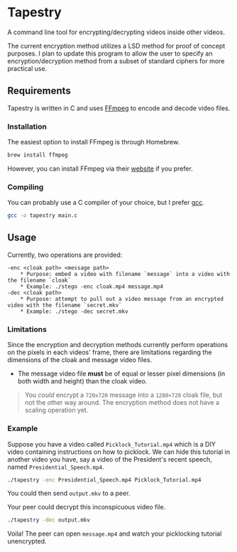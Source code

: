 # Tapestry
A command line tool for encrypting/decrypting videos inside other videos.

The current encryption method utilizes a LSD method for proof of concept purposes.  I plan to update this program to
allow the user to specify an encryption/decryption method from a subset of standard ciphers for more practical use.

## Requirements
Tapestry is written in C and uses [FFmpeg](https://ffmpeg.org/) to encode and decode video files.

### Installation
The easiest option to install FFmpeg is through Homebrew.
```sh
brew install ffmpeg
```

However, you can install FFmpeg via their [website](https://ffmpeg.org/download.html) if you prefer.

### Compiling
You can probably use a C compiler of your choice, but I prefer [gcc](https://gcc.gnu.org/).
```sh
gcc -o tapestry main.c
```

## Usage
Currently, two operations are provided:

    -enc <cloak path> <message path>
        * Purpose: embed a video with filename `message` into a video with the filename `cloak`
        * Example: ./stego -enc cloak.mp4 message.mp4
	-dec <cloak path>
        * Purpose: attempt to pull out a video message from an encrypted video with the filename `secret.mkv`
        * Example: ./stego -dec secret.mkv

### Limitations
Since the encryption and decryption methods currently perform operations on the pixels in each videos' frame, there are
limitations regarding the dimensions of the cloak and message video files.
 * The message video file **must** be of equal or lesser pixel dimensions (in both width and height) than the cloak video.

 > You *could* encrypt a `720x720` message into a `1280×720` cloak file, but not the other way around.  The encryption
 method does not have a scaling operation yet.

### Example
Suppose you have a video called `Picklock_Tutorial.mp4` which is a DIY video containing instructions on how to picklock.
We can hide this tutorial in another video you have, say a video of the President's recent speech, named
`Presidential_Speech.mp4`.

```sh
./tapestry -enc Presidential_Speech.mp4 Picklock_Tutorial.mp4
```

You could then send `output.mkv` to a peer.

Your peer could decrypt this inconspicuous video file.

```sh
./tapestry -dec output.mkv
```

Voila!  The peer can open `message.mp4` and watch your picklocking tutorial unencrypted.